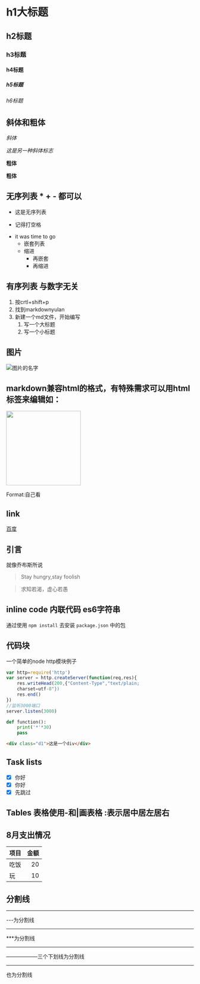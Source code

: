 # h1大标题
## h2标题
### h3标题
#### h4标题
##### h5标题
###### h6标题

## 斜体和粗体
*斜体*

_这是另一种斜体标志_

**粗体**

__粗体__
## 无序列表    * + - 都可以
* 这是无序列表
+ 记得打空格
- it was time to go
    * 嵌套列表
    * 缩进
        * 再嵌套
        * 再缩进

## 有序列表   与数字无关
1. 按crtl+shift+p
1. 找到markdownyulan
1. 新建一个md文件，开始编写
    1. 写一个大标题
    1. 写一个小标题

## 图片
![图片的名字](./捕获4.PNG)
## markdown兼容html的格式，有特殊需求可以用html标签来编辑如：
<img src="./捕获4.png" width=200>

Format:自己看


## link
[百度](http://www.baidu.com)

## 引言

就像乔布斯所说
>Stay hungry,stay foolish

>求知若渴，虚心若愚

## inline code  内联代码 es6字符串

通过使用 `npm install` 去安装 `package.json` 中的包

## 代码块
一个简单的node http模块例子

```javascript
var http=require('http')
var server = http.createServer(function(req,res){
    res.writeHead(200,{"Content-Type","text/plain;
    charset=utf-8"})
    res.end()
})
//监听3000端口
server.listen(3000)
```

```python
def function():
    print('*'*30)
    pass
```

```html
<div class="d1">这是一个div</div>
```

## Task lists

- [x] 你好
- [x] 你好
- [x] 先跳过

## Tables    表格使用-和|画表格 :表示居中居左居右
## 8月支出情况
项目  | 金额
:---- | ----:
吃饭  |  20
玩    |  10


## 分割线
---   
---为分割线
***
***为分割线

___
——————三个下划线为分割线
- - -
也为分割线









 
